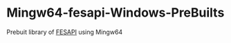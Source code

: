 # Mingw64-fesapi-Windows-PreBuilts
Prebuit library of [FESAPI](https://github.com/F2I-Consulting/fesapi) using Mingw64
